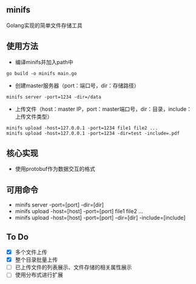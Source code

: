 ## minifs
Golang实现的简单文件存储工具

## 使用方法
- 编译minifs并加入path中
```
go build -o minifs main.go
```
- 创建master服务器（port：端口号，dir：存储路径）
```
minifs server -port=1234 -dir=/data
```
- 上传文件（host：master IP，port：master端口号，dir：目录，include：上传文件类型）
```
minifs upload -host=127.0.0.1 -port=1234 file1 file2 ...
minifs upload -host=127.0.0.1 -port=1234 -dir=test -include=.pdf
```  

## 核心实现
- 使用protobuf作为数据交互的格式

## 可用命令
- minifs server -port=[port] -dir=[dir]
- minifs upload -host=[host] -port=[port] file1 file2 ...
- minifs upload -host=[host] -port=[port] -dir=[dir] -include=[include]

## To Do
- [x] 多个文件上传
- [x] 整个目录批量上传
- [ ] 已上传文件的列表展示、文件存储的相关属性展示    
- [ ] 使用分布式进行扩展  